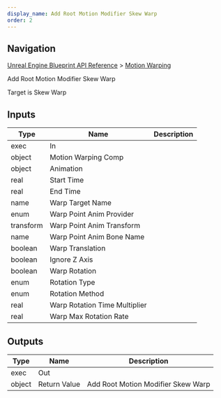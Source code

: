 ```yaml
---
display_name: Add Root Motion Modifier Skew Warp
order: 2
---
```

## Navigation

[Unreal Engine Blueprint API Reference](https://dev.epicgames.com/documentation/en-us/unreal-engine/BlueprintAPI) > [Motion Warping](https://dev.epicgames.com/documentation/en-us/unreal-engine/BlueprintAPI/MotionWarping)

Add Root Motion Modifier Skew Warp

Target is Skew Warp

## Inputs

| Type | Name | Description |
| --- | --- | --- |
| exec | In |  |
| object | Motion Warping Comp |  |
| object | Animation |  |
| real | Start Time |  |
| real | End Time |  |
| name | Warp Target Name |  |
| enum | Warp Point Anim Provider |  |
| transform | Warp Point Anim Transform |  |
| name | Warp Point Anim Bone Name |  |
| boolean | Warp Translation |  |
| boolean | Ignore Z Axis |  |
| boolean | Warp Rotation |  |
| enum | Rotation Type |  |
| enum | Rotation Method |  |
| real | Warp Rotation Time Multiplier |  |
| real | Warp Max Rotation Rate |  |

## Outputs

| Type | Name | Description |
| --- | --- | --- |
| exec | Out |  |
| object | Return Value | Add Root Motion Modifier Skew Warp |
